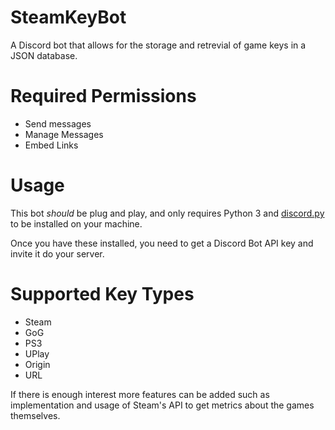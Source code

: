 # SteamKeyBot
A Discord bot that allows for the storage and retrevial of game keys in a JSON database.

# Required Permissions

* Send messages
* Manage Messages
* Embed Links

# Usage
This bot *should* be plug and play, and only requires Python 3 and [discord.py](https://discordpy.readthedocs.io/en/latest/) to be installed on your machine.

Once you have these installed, you need to get a Discord Bot API key and invite it do your server.

# Supported Key Types
* Steam
* GoG
* PS3
* UPlay
* Origin
* URL

If there is enough interest more features can be added such as implementation and usage of Steam's API to get metrics about the games themselves.
